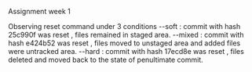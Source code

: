 Assignment week 1 

Observing reset command under 3 conditions
--soft  :  commit with hash 25c990f was reset , files remained in staged area.
--mixed :  commit with hash e424b52 was reset , files moved to unstaged area and added files were untracked area.
--hard  :  commit with hash 17ecd8e was reset , files deleted and moved back to the state of penultimate commit.
